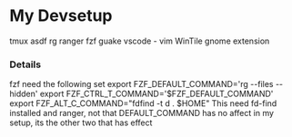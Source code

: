 # My Devsetup
tmux
asdf
rg
ranger
fzf
guake
vscode
    - vim
WinTile gnome extension

### Details
fzf need the following set
export FZF_DEFAULT_COMMAND='rg --files --hidden'
export FZF_CTRL_T_COMMAND='$FZF_DEFAULT_COMMAND'
export FZF_ALT_C_COMMAND="fdfind -t d . $HOME"
This need fd-find installed and ranger, not that DEFAULT_COMMAND has no affect in my setup, its the other two that has effect